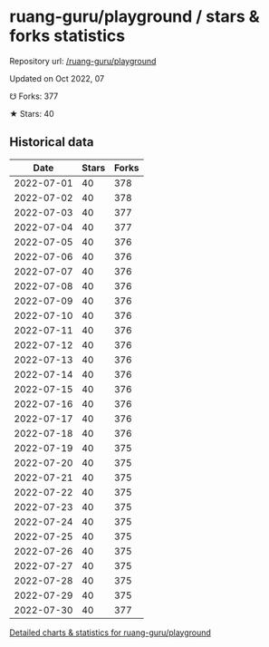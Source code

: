 # ruang-guru/playground / stars & forks statistics

Repository url: [/ruang-guru/playground](https://github.com/ruang-guru/playground)

Updated on Oct 2022, 07

☋ Forks: 377

★ Stars: 40

## Historical data
| Date | Stars | Forks |
|------|-------|-------|
| 2022-07-01 | 40 | 378 | 
| 2022-07-02 | 40 | 378 | 
| 2022-07-03 | 40 | 377 | 
| 2022-07-04 | 40 | 377 | 
| 2022-07-05 | 40 | 376 | 
| 2022-07-06 | 40 | 376 | 
| 2022-07-07 | 40 | 376 | 
| 2022-07-08 | 40 | 376 | 
| 2022-07-09 | 40 | 376 | 
| 2022-07-10 | 40 | 376 | 
| 2022-07-11 | 40 | 376 | 
| 2022-07-12 | 40 | 376 | 
| 2022-07-13 | 40 | 376 | 
| 2022-07-14 | 40 | 376 | 
| 2022-07-15 | 40 | 376 | 
| 2022-07-16 | 40 | 376 | 
| 2022-07-17 | 40 | 376 | 
| 2022-07-18 | 40 | 376 | 
| 2022-07-19 | 40 | 375 | 
| 2022-07-20 | 40 | 375 | 
| 2022-07-21 | 40 | 375 | 
| 2022-07-22 | 40 | 375 | 
| 2022-07-23 | 40 | 375 | 
| 2022-07-24 | 40 | 375 | 
| 2022-07-25 | 40 | 375 | 
| 2022-07-26 | 40 | 375 | 
| 2022-07-27 | 40 | 375 | 
| 2022-07-28 | 40 | 375 | 
| 2022-07-29 | 40 | 375 | 
| 2022-07-30 | 40 | 377 | 


[Detailed charts & statistics for ruang-guru/playground](https://reviewgithub.com/rep/ruang-guru/playground)
